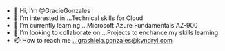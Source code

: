 - 👋 Hi, I’m @GracieGonzales
- 👀 I’m interested in ...Technical skills for Cloud
- 🌱 I’m currently learning ...Microsoft Azure Fundamentals AZ-900
- 💞️ I’m looking to collaborate on ...Projects to enchance my skills learning
- 📫 How to reach me ...grashiela.gonzales@kyndryl.com

<!---
GracieGonzales/GracieGonzales is a ✨ special ✨ repository because its `README.md` (this file) appears on your GitHub profile.
You can click the Preview link to take a look at your changes.
--->
